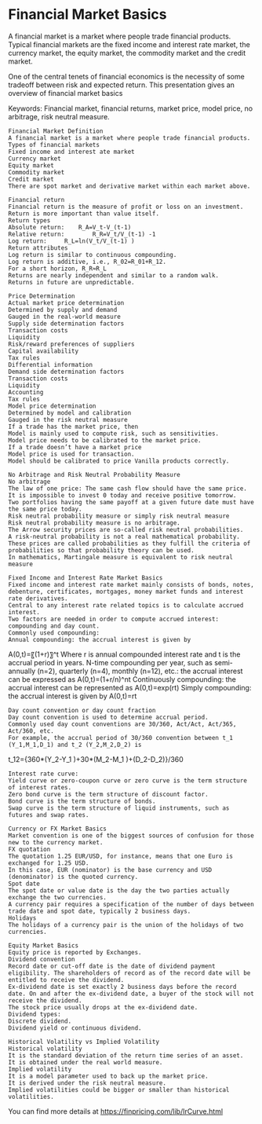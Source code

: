 # Financial Market Basics

A financial market is a market where people trade financial products. Typical financial markets are the fixed income and interest rate market, the currency market, the equity market, the commodity market and the credit market. 

One of the central tenets of financial economics is the necessity of some tradeoff between risk and expected return. This presentation gives an overview of financial market basics

Keywords:
Financial market, financial returns, market price, model price, no arbitrage, risk neutral measure.

	Financial Market Definition
	A financial market is a market where people trade financial products.
	Types of financial markets
	Fixed income and interest ate market
	Currency market
	Equity market
	Commodity market
	Credit market
	There are spot market and derivative market within each market above.

	Financial return
	Financial return is the measure of profit or loss on an investment.
	Return is more important than value itself.
	Return types
	Absolute return: 	R_A=V_t-V_(t-1)
	Relative return:		R_R=V_t/V_(t-1) -1
	Log return:		R_L=ln⁡(V_t/V_(t-1) )
	Return attributes
	Log return is similar to continuous compounding.
	Log return is additive, i.e., R_02=R_01+R_12.
	For a short horizon, R_R≈R_L
	Returns are nearly independent and similar to a random walk.
	Returns in future are unpredictable.

	Price Determination
	Actual market price determination
	Determined by supply and demand
	Gauged in the real-world measure
	Supply side determination factors
	Transaction costs
	Liquidity
	Risk/reward preferences of suppliers
	Capital availability
	Tax rules
	Differential information
	Demand side determination factors
	Transaction costs
	Liquidity
	Accounting
	Tax rules
	Model price determination
	Determined by model and calibration
	Gauged in the risk neutral measure
	If a trade has the market price, then
	Model is mainly used to compute risk, such as sensitivities.
	Model price needs to be calibrated to the market price.
	If a trade doesn’t have a market price
	Model price is used for transaction.
	Model should be calibrated to price Vanilla products correctly.

	No Arbitrage and Risk Neutral Probability Measure
	No arbitrage
	The law of one price: The same cash flow should have the same price.
	It is impossible to invest 0 today and receive positive tomorrow.
	Two portfolios having the same payoff at a given future date must have the same price today.
	Risk neutral probability measure or simply risk neutral measure
	Risk neutral probability measure is no arbitrage.
	The Arrow security prices are so-called risk neutral probabilities.
	A risk-neutral probability is not a real mathematical probability.
	These prices are called probabilities as they fulfill the criteria of probabilities so that probability theory can be used.
	In mathematics, Martingale measure is equivalent to risk neutral measure

	Fixed Income and Interest Rate Market Basics
	Fixed income and interest rate market mainly consists of bonds, notes, debenture, certificates, mortgages, money market funds and interest rate derivatives.
	Central to any interest rate related topics is to calculate accrued interest.
	Two factors are needed in order to compute accrued interest: compounding and day count.
	Commonly used compounding:
	Annual compounding: the accrual interest is given by
A(0,t)=〖(1+r)〗^t
Where r is annual compounded interest rate and t is the accrual period in years.
	N-time compounding per year, such as semi-annually (n=2), quarterly (n=4), monthly (n=12), etc.: the accrual interest can be expressed as
A(0,t)=(1+r/n)^nt
	Continuously compounding: the accrual interest can be represented as
A(0,t)=exp⁡(rt)
	Simply compounding: the accrual interest is given by
A(0,t)=rt


	Day count convention or day count fraction
	Day count convention is used to determine accrual period.
	Commonly used day count conventions are 30/360, Act/Act, Act/365, Act/360, etc.
	For example, the accrual period of 30/360 convention between t_1 (Y_1,M_1,D_1) and t_2 (Y_2,M_2,D_2) is
t_12={360*(Y_2-Y_1 )+30*(M_2-M_1 )+(D_2-D_2)}/360


	Interest rate curve:
	Yield curve or zero-coupon curve or zero curve is the term structure of interest rates.
	Zero bond curve is the term structure of discount factor.
	Bond curve is the term structure of bonds.
	Swap curve is the term structure of liquid instruments, such as futures and swap rates.

	Currency or FX Market Basics
	Market convention is one of the biggest sources of confusion for those new to the currency market.
	FX quotation
	The quotation 1.25 EUR/USD, for instance, means that one Euro is exchanged for 1.25 USD.
	In this case, EUR (nominator) is the base currency and USD (denominator) is the quoted currency.
	Spot date
	The spot date or value date is the day the two parties actually exchange the two currencies.
	A currency pair requires a specification of the number of days between trade date and spot date, typically 2 business days.
	Holidays
	The holidays of a currency pair is the union of the holidays of two currencies.

	Equity Market Basics
	Equity price is reported by Exchanges.
	Dividend convention
	Record date or cut-off date is the date of dividend payment eligibility. The shareholders of record as of the record date will be entitled to receive the dividend.
	Ex-dividend date is set exactly 2 business days before the record date. On and after the ex-dividend date, a buyer of the stock will not receive the dividend.
	The stock price usually drops at the ex-dividend date.
	Dividend types:
	Discrete dividend.
	Dividend yield or continuous dividend.

	Historical Volatility vs Implied Volatility
	Historical volatility
	It is the standard deviation of the return time series of an asset.
	It is obtained under the real world measure.
	Implied volatility
	It is a model parameter used to back up the market price.
	It is derived under the risk neutral measure.
	Implied volatilities could be bigger or smaller than historical volatilities.



You can find more details at
https://finpricing.com/lib/IrCurve.html
